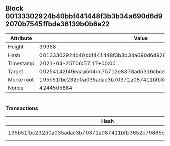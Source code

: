## Block 00133302924b40bbf441448f3b3b34a690d6d92070b7545ffbde36139b0b6e22

Attribute | Value
--- | ---
Height | 39958
Hash | 00133302924b40bbf441448f3b3b34a690d6d92070b7545ffbde36139b0b6e22
Timestamp | 2021-04-25T06:57:17+00:00
Target | 00254142f49eaaa504dc75712e8378ad5316cbcead634704b3734b6271167cc4
Merke root | 195b51fbc232d0a035adae3b70371a087411bfb3652b79865c8af82b4534f747
Nonce | 4244505884

```

```

### Transactions

Hash | Amount
--- | ---
[195b51fbc232d0a035adae3b70371a087411bfb3652b79865c8af82b4534f747](195b51fbc232d0a035adae3b70371a087411bfb3652b79865c8af82b4534f747.md) | 10.00000000 SKEPTI 
